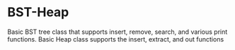 # BST-Heap
Basic BST tree class that supports insert, remove, search, and various print functions. Basic Heap class supports the insert, extract, and out functions
